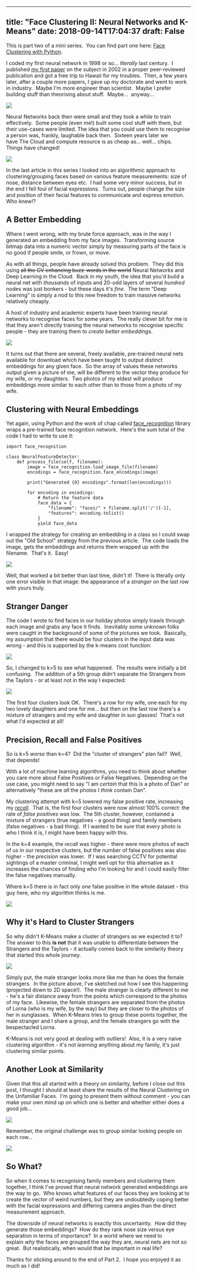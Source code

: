 
---
title: "Face Clustering II: Neural Networks and K-Means"
date: 2018-09-14T17:04:37
draft: False
---


This is part two of a mini series.  You can find part one here: <a href="http://logicalgenetics.com/face-clustering-with-python/">Face Clustering with Python</a>.

I coded my first neural network in 1998 or so... *literally* last century.  I published <a href="https://ieeexplore.ieee.org/document/1004548/">my first paper</a> on the subject in 2002 in a proper peer-reviewed publication and got a free trip to Hawaii for my troubles.  Then, a few years later, after a couple more papers, I gave up my doctorate and went to work in industry.  Maybe I'm more engineer than scientist.  Maybe I prefer building stuff than theorising about stuff.  Maybe...  anyway...

<img src="http://logicalgenetics.com/wp-content/uploads/2018/09/Screenshot-2018-09-15-13.11.17-1.jpg"/>

Neural Networks back then were small and they took a while to train effectively.  Some people (even me!) built some cool stuff with them, but their use-cases were limited. The idea that you could use them to recognise a person was, frankly, laughable back then.  Sixteen years later we have The Cloud and compute resource is as cheap as... well... chips.  Things have changed!

<img src="http://logicalgenetics.com/wp-content/uploads/2018/09/Screenshot-2018-09-12-09.49.33.jpg"/>

In the last article in this series I looked into an algorithmic approach to clustering/grouping faces based on various feature measurements: size of nose, distance between eyes etc.  I had some very minor success, but in the end I fell foul of facial expressions.  Turns out, people change the size and position of their facial features to communicate and express emotion.  Who knew!?

## A Better Embedding

Where I went wrong, with my brute force approach, was in the way I generated an embedding from my face images.  Transforming source bitmap data into a numeric vector simply by measuring parts of the face is no good if people smile, or frown, or move.

As with all things, people have already solved this problem.  They did this using ~~all the CV enhancing buzz-words in the world~~ Neural Networks and Deep Learning in the Cloud.  Back in my youth, the idea that you'd build a neural net with *thousands* of inputs and 20-odd layers of several *hundred* nodes was just bonkers - but these days it's *fine*.  The term "Deep Learning" is simply a nod to this new freedom to train massive networks relatively cheaply.  

A host of industry and academic experts have been training neural networks to recognise faces for some years.  The really clever bit for me is that they aren't directly training the neural networks to recognise specific people - they are training them to *create better embeddings*.

<img src="http://logicalgenetics.com/wp-content/uploads/2018/09/Screenshot-2018-09-12-18.58.30.jpg"/>

It turns out that there are several, freely available, pre-trained neural nets available for download which have been taught to output distinct embeddings for any given face.  So the array of values these networks output given a picture of me, will be different to the vector they produce for my wife, or my daughters.  Two photos of my eldest will produce embeddings more similar to each other than to those from a photo of my wife.

## Clustering with Neural Embeddings

Yet again, using Python and the work of chap called <a href="https://github.com/ageitgey/face_recognition">face_recognition</a> library wraps a pre-trained face recognition network.  Here's the sum total of the code I had to write to use it:

```
import face_recognition

class NeuralFeatureDetector:
    def process_file(self, filename):
        image = face_recognition.load_image_file(filename)
        encodings = face_recognition.face_encodings(image)

        print("Generated {0} encodings".format(len(encodings)))

        for encoding in encodings:
            # Return the feature data
            face_data = {
                "filename": "faces/" + filename.split('/')[-1],
                "features": encoding.tolist()
            }
            yield face_data
```

I wrapped the strategy for creating an embedding in a class so I could swap out the "Old School" strategy from the previous article.  The code loads the image, gets the embeddings and returns them wrapped up with the filename.  That's it.  Easy!

<img src="http://logicalgenetics.com/wp-content/uploads/2018/09/Screenshot-2018-09-13-07.49.24.jpg"/>

Well, that worked a bit better than last time, didn't it!  There is literally only one error visible in that image: the appearance of a *stranger* on the last row with yours truly.

## Stranger Danger

The code I wrote to find faces in our holiday photos simply trawls through each image and grabs any face it finds.  Inevitably some unknown folks were caught in the background of some of the pictures we took.  Basically, my assumption that there would be four clusters in the input data was wrong - and this is supported by the k-means cost function:

<img src="http://logicalgenetics.com/wp-content/uploads/2018/09/Screenshot-2018-09-13-08.01.50.jpg"/>

So, I changed to k=5 to see what happened.  The results were initially a bit confusing.  The addition of a 5th group didn't separate the Strangers from the Taylors - or at least not in the way I expected:

<img src="http://logicalgenetics.com/wp-content/uploads/2018/09/Screenshot-2018-09-13-08.04.46.jpg"/>

The first four clusters look OK.  There's a row for my wife, one each for my two lovely daughters and one for me... but then on the last row there's a mixture of strangers and my wife and daughter in sun glasses!  That's not what I'd expected at all! 

## Precision, Recall and False Positives

So is k=5 *worse* than k=4?  Did the "cluster of strangers" plan fail?  Well, that depends!

With a lot of machine learning algorithms, you need to think about whether you care more about False Positives or False Negatives.  Depending on the use case, you might need to say "I am *certain* that this is a photo of Dan" or alternatively "these are *all* the photos I *think* contain Dan".

My clustering attempt with k=5 lowered my false positive rate, increasing my <a href="https://en.wikipedia.org/wiki/Precision_and_recall#Recall">*recall*</a>.  That is, the first four clusters were now almost 100% correct: the rate of *false positives* was low.  The 5th cluster, however, contained a mixture of strangers (true negatives - a good thing) and family members (false negatives - a bad thing).  If I wanted to be *sure* that every photo is who I think it is, I might have been happy with this.

In the k=4 example, the *recall* was higher - there were more photos of each of us in our respective clusters, but the number of false positives was also higher - the *precision* was lower.  If I was searching CCTV for potential sightings of a master criminal, I might well opt for this alternative as it increases the chances of finding who I'm looking for and I could easily filter the false negatives manually.

Where k=5 there is in fact only *one* false positive in the whole dataset - this guy here, who my algorithm thinks is me.

<img src="http://logicalgenetics.com/wp-content/uploads/2018/09/Screenshot-2018-09-13-08.08.52.jpg"/>

## Why it's Hard to Cluster Strangers

So why didn't K-Means make a cluster of strangers as we expected it to?  The answer to this <strong>is not</strong> that it was unable to differentiate between the Strangers and the Taylors - it actually comes back to the similarity theory that started this whole journey.

<img src="http://logicalgenetics.com/wp-content/uploads/2018/09/2018-09-13-11.53.24-2.jpg"/>

Simply put, the male stranger looks more like me than he does the female strangers.  In the picture above, I've sketched out how I see this happening (projected down to 2D space!).  The male stranger is clearly different to me - he's a fair distance away from the points which correspond to the photos of my face.  Likewise, the female strangers are separated from the photos of Lorna (who is my wife, by the way) but they are closer to the photos of her in sunglasses.  When K-Means tries to group these points together, the male stranger and I share a group, and the female strangers go with the bespectacled Lorna.

K-Means is not very good at dealing with outliers!  Also, it is a very naive clustering algorithm - it's not *learning* anything about my family, it's just clustering similar points.

## Another Look at Similarity

Given that this all started with a theory on similarity, before I close out this post, I thought I should at least share the results of the Neural Clustering on the Unfamiliar Faces.  I'm going to present them without comment - you can make your own mind up on which one is better and whether either does a good job… 

<img src="http://logicalgenetics.com/wp-content/uploads/2018/09/Screenshot-2018-09-12-08.07.40-1.jpg"/>

Remember, the original challenge was to group similar looking people on each row...

<img src="http://logicalgenetics.com/wp-content/uploads/2018/09/Screenshot-2018-09-13-12.19.10.jpg"/>

## So What?

So when it comes to recognising family members and clustering them together, I think I've proved that neural network generated embeddings are the way to go.  Who knows what features of our faces they are looking at to create the vector of weird numbers, but they are undoubtedly coping better with the facial expressions and differing camera angles than the direct measurement approach.

The downside of neural networks is exactly this uncertainty.  *How* did they generate those embeddings?  How do they rank nose size versus eye separation in terms of importance?  In a world where we need to explain *why* the faces are grouped the way they are, neural nets are not so great.  But realistically, when would that be important in real life?

Thanks for sticking around to the end of Part 2.  I hope you enjoyed it as much as I did!
